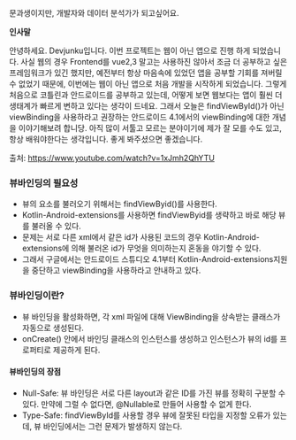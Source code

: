 문과생이지만, 개발자와 데이터 분석가가 되고싶어요.

**인사말**

안녕하세요. Devjunku입니다. 이번 프로젝트는 웹이 아닌 앱으로 진행 하게 되었습니다. 사실 웹의 경우 Frontend를 vue2,3 말고는 사용하진 않아서 조금 더 공부하고 싶은 프레임워크가 있긴 했지만, 예전부터 항상 마음속에 있었던 앱을 공부할 기회를 져버릴 수 없었기 때문에, 이번에는 웹이 아닌 앱으로 처음 개발을 시작하게 되었습니다. 그렇게 처음으로 코틀린과 안드로이드를 공부하고 있는데, 어떻게 보면 웹보다는 앱이 훨씬 더 생태계가 빠르게 변하고 있다는 생각이 드네요. 그래서 오늘은 findViewById()가 아닌 viewBinding을 사용하라고 권장하는 안드로이드 4.1에서의 viewBinding에 대한 개념을 이야기해보려 합니당. 아직 많이 서툴고 모르는 분야이기에 제가 잘 모를 수도 있고, 항상 배워야한다는 생각입니다. 좋게 봐주셨으면 좋겠습니다.

출처: https://www.youtube.com/watch?v=1xJmh2QhYTU



### 뷰바인딩의 필요성

- 뷰의 요소를 불러오기 위해서는 findViewByid()를 사용한다.
- Kotlin-Android-extensions를 사용하면 findViewByid를 생략하고 바로 해당 뷰를 불러올 수 있다.
- 문제는 서로 다른 xml에서 같은 id가 사용된 코드의 경우 Kotlin-Android-extensions에 의해 불러온 id가 무엇을 의미하는지 혼동을 야기할 수 있다.
- 그래서 구글에서는 안드로이드 스튜디오 4.1부터 Kotlin-Android-extensions지원을 중단하고 viewBinding을 사용하라고 안내하고 있다.

### 뷰바인딩이란?

- 뷰 바인딩을 활성화하면, 각 xml 파일에 대해 ViewBinding을 상속받는 클래스가 자동으로 생성된다.
- onCreate() 안에서 바인딩 클래스의 인스턴스를 생성하고 인스턴스가 뷰의 id를 프로퍼티로 제공하게 된다.

#### 뷰바인딩의 장점

- Null-Safe: 뷰 바인딩은 서로 다른 layout과 같은 ID를 가진 뷰를 정확히 구분할 수 있다. 만약에 그럴 수 없다면, @Nullable로 만들어 사용할 수 없게 한다.
- Type-Safe: findViewById를 사용할 경우 뷰에 잘못된 타입을 지정할 오류가 있는데, 뷰 바인딩에서는 그런 문제가 발생하지 않는다.

